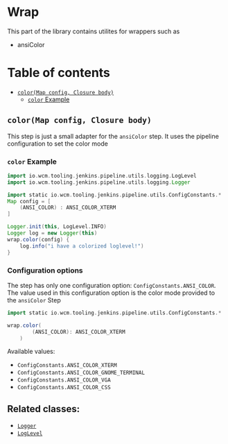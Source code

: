 # Wrap

This part of the library contains utilites for wrappers such as
* ansiColor

# Table of contents

* [`color(Map config, Closure body)`](#colormap-config-closure-body)
    * [`color` Example](#color-example)

## `color(Map config, Closure body)`

This step is just a small adapter for the `ansiColor` step.
It uses the pipeline configuration to set the color mode

### `color` Example

```groovy
import io.wcm.tooling.jenkins.pipeline.utils.logging.LogLevel
import io.wcm.tooling.jenkins.pipeline.utils.logging.Logger

import static io.wcm.tooling.jenkins.pipeline.utils.ConfigConstants.*
Map config = [
    (ANSI_COLOR) : ANSI_COLOR_XTERM
]

Logger.init(this, LogLevel.INFO)
Logger log = new Logger(this)
wrap.color(config) {
    log.info("i have a colorized loglevel!")
}

```

### Configuration options

The step has only one configuration option: `ConfigConstants.ANSI_COLOR`.
The value used in this configuration option is the color mode provided to the
`ansiColor` Step

```groovy
import static io.wcm.tooling.jenkins.pipeline.utils.ConfigConstants.*

wrap.color(
        (ANSI_COLOR): ANSI_COLOR_XTERM
    )
```

Available values:
* `ConfigConstants.ANSI_COLOR_XTERM`
* `ConfigConstants.ANSI_COLOR_GNOME_TERMINAL`
* `ConfigConstants.ANSI_COLOR_VGA`
* `ConfigConstants.ANSI_COLOR_CSS`

## Related classes:
* [`Logger`](../src/io/wcm/tooling/jenkins/pipeline/utils/logging/Logger.groovy)
* [`LogLevel`](../src/io/wcm/tooling/jenkins/pipeline/utils/logging/LogLevel.groovy)
